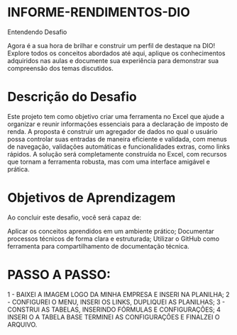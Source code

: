 # INFORME-RENDIMENTOS-DIO
Entendendo Desafio

Agora é a sua hora de brilhar e construir um perfil de destaque na DIO! Explore todos os conceitos abordados até aqui, aplique os conhecimentos adquiridos nas aulas e documente sua experiência para demonstrar sua compreensão dos temas discutidos.

# Descrição do Desafio

Este projeto tem como objetivo criar uma ferramenta no Excel que ajude a organizar e reunir informações essenciais para a declaração de imposto de renda. A proposta é construir um agregador de dados no qual o usuário possa controlar suas entradas de maneira eficiente e validada, com menus de navegação, validações automáticas e funcionalidades extras, como links rápidos. A solução será completamente construída no Excel, com recursos que tornam a ferramenta robusta, mas com uma interface amigável e prática.

# Objetivos de Aprendizagem 

Ao concluir este desafio, você será capaz de: 

Aplicar os conceitos aprendidos em um ambiente prático;
Documentar processos técnicos de forma clara e estruturada; 
Utilizar o GitHub como ferramenta para compartilhamento de documentação técnica. 

# PASSO A PASSO:
1 - BAIXEI A IMAGEM LOGO DA MINHA EMPRESA E INSERI NA PLANILHA;
2 - CONFIGUREI O MENU, INSERI OS LINKS, DUPLIQUEI AS PLANILHAS;
3 - CONSTRUI AS TABELAS, INSERINDO FÓRMULAS E CONFIGURAÇÕES;
4  INSERI O A TABELA BASE TERMINEI AS CONFIGURAÇÕES E FINALZEI O ARQUIVO.

